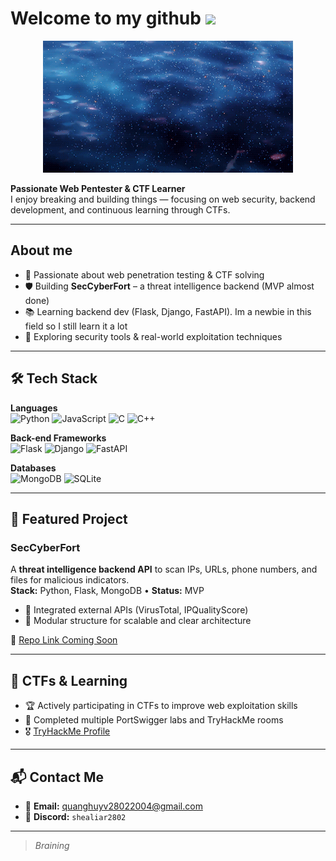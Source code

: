 # Welcome to my github <img src="uwu2.gif" width="90">

<p align="center">
  <img src="uwu.gif" width="400" alt="Hacker animation">
</p>

**Passionate Web Pentester & CTF Learner**  
I enjoy breaking and building things — focusing on web security, backend development, and continuous learning through CTFs.

---

## About me
- 🎯 Passionate about web penetration testing & CTF solving
- 🛡️ Building **SecCyberFort** – a threat intelligence backend (MVP almost done)
- 📚 Learning backend dev (Flask, Django, FastAPI). Im a newbie in this field so I still learn it a lot
- 🔐 Exploring security tools & real-world exploitation techniques

---

## 🛠️ Tech Stack  

**Languages**  
![Python](https://img.shields.io/badge/Python-3776AB?logo=python&logoColor=white) ![JavaScript](https://img.shields.io/badge/JavaScript-F7DF1E?logo=javascript&logoColor=black) ![C](https://img.shields.io/badge/C-A8B9CC?logo=c&logoColor=black) ![C++](https://img.shields.io/badge/C++-00599C?logo=cplusplus&logoColor=white)

**Back-end Frameworks**  
![Flask](https://img.shields.io/badge/Flask-000000?logo=flask&logoColor=white) ![Django](https://img.shields.io/badge/Django-092E20?logo=django&logoColor=white) ![FastAPI](https://img.shields.io/badge/FastAPI-009688?logo=fastapi&logoColor=white)

**Databases**  
![MongoDB](https://img.shields.io/badge/MongoDB-47A248?logo=mongodb&logoColor=white) ![SQLite](https://img.shields.io/badge/SQLite-003B57?logo=sqlite&logoColor=white)

---

## 🚀 Featured Project  

### SecCyberFort  
A **threat intelligence backend API** to scan IPs, URLs, phone numbers, and files for malicious indicators.  
**Stack:** Python, Flask, MongoDB • **Status:** MVP  
- 🔎 Integrated external APIs (VirusTotal, IPQualityScore)
- 📂 Modular structure for scalable and clear architecture  

🔗 [Repo Link Coming Soon]()

---

## 🧪 CTFs & Learning  
- 🏆 Actively participating in CTFs to improve web exploitation skills  
- 🧩 Completed multiple PortSwigger labs and TryHackMe rooms  
- 🎖️ [TryHackMe Profile](https://tryhackme.com/p/XenoVerrin)

---

## 📬 Contact Me  
- 📧 **Email:** [quanghuyv28022004@gmail.com](mailto:quanghuyv28022004@gmail.com)  
- 💬 **Discord:** `shealiar2802`

---

> *Braining*
